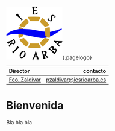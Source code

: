 <!-- TITLE: Director -->
![Logo](/uploads/logo.png "Logo"){.pagelogo}

| Director | contacto                |
|:--------------------------------------|------------------------:|
| [Fco. Zaldivar](/departamento/matematicas/pzaldivar)	|pzaldivar@iesrioarba.es	|
# Bienvenida
Bla bla bla
